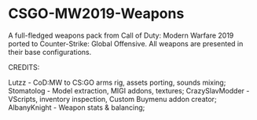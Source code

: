 # CSGO-MW2019-Weapons
A full-fledged weapons pack from Call of Duty: Modern Warfare 2019 ported to Counter-Strike: Global Offensive. All weapons are presented in their base configurations.

CREDITS:

Lutzz - CoD:MW to CS:GO arms rig, assets porting, sounds mixing;
Stomatolog - Model extraction, MIGI addons, textures;
CrazySlavModder - VScripts, inventory inspection, Custom Buymenu addon creator;
AlbanyKnight - Weapon stats & balancing;
